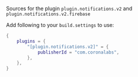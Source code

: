 Sources for the plugin `plugin.notifications.v2` and `plugin.notifications.v2.firebase`

Add following to your `build.settings` to use:
```lua
{
    plugins = {
        "[plugin.notifications.v2]" = {
            publisherId = "com.coronalabs",
        },
    },
}
```
